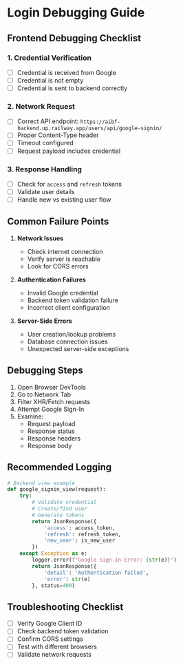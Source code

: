 # Login Debugging Guide

## Frontend Debugging Checklist

### 1. Credential Verification
- [ ] Credential is received from Google
- [ ] Credential is not empty
- [ ] Credential is sent to backend correctly

### 2. Network Request
- [ ] Correct API endpoint: `https://aibf-backend.up.railway.app/users/api/google-signin/`
- [ ] Proper Content-Type header
- [ ] Timeout configured
- [ ] Request payload includes credential

### 3. Response Handling
- [ ] Check for `access` and `refresh` tokens
- [ ] Validate user details
- [ ] Handle new vs existing user flow

## Common Failure Points

1. **Network Issues**
   - Check internet connection
   - Verify server is reachable
   - Look for CORS errors

2. **Authentication Failures**
   - Invalid Google credential
   - Backend token validation failure
   - Incorrect client configuration

3. **Server-Side Errors**
   - User creation/lookup problems
   - Database connection issues
   - Unexpected server-side exceptions

## Debugging Steps

1. Open Browser DevTools
2. Go to Network Tab
3. Filter XHR/Fetch requests
4. Attempt Google Sign-In
5. Examine:
   - Request payload
   - Response status
   - Response headers
   - Response body

## Recommended Logging

```python
# Backend view example
def google_signin_view(request):
    try:
        # Validate credential
        # Create/find user
        # Generate tokens
        return JsonResponse({
            'access': access_token,
            'refresh': refresh_token,
            'new_user': is_new_user
        })
    except Exception as e:
        logger.error(f"Google Sign-In Error: {str(e)}")
        return JsonResponse({
            'detail': 'Authentication failed',
            'error': str(e)
        }, status=400)
```

## Troubleshooting Checklist
- [ ] Verify Google Client ID
- [ ] Check backend token validation
- [ ] Confirm CORS settings
- [ ] Test with different browsers
- [ ] Validate network requests
